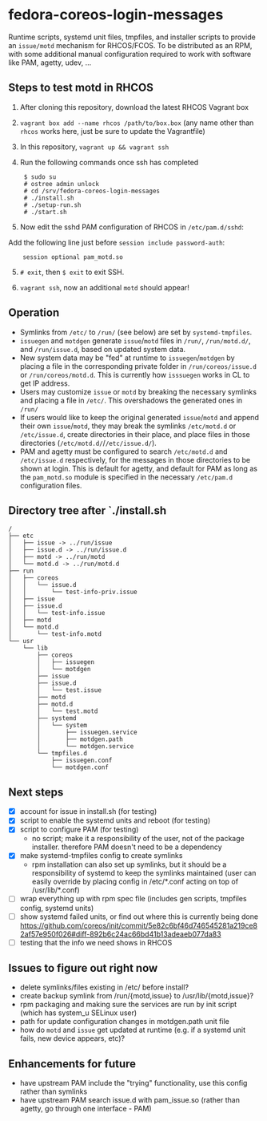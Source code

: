 # fedora-coreos-login-messages

Runtime scripts, systemd unit files, tmpfiles, and installer scripts to provide an `issue/motd` mechanism for RHCOS/FCOS. To be distributed as an RPM, with some additional manual configuration required to work with software like PAM, agetty, udev, ...

## Steps to test motd in RHCOS

1. After cloning this repository, download the latest RHCOS Vagrant box
2. `vagrant box add --name rhcos /path/to/box.box` (any name other than `rhcos` works here, just be sure to update the Vagrantfile)
3. In this repository, `vagrant up && vagrant ssh`
4. Run the following commands once ssh has completed

        $ sudo su
        # ostree admin unlock
        # cd /srv/fedora-coreos-login-messages
        # ./install.sh
        # ./setup-run.sh
        # ./start.sh

4. Now edit the sshd PAM configuration of RHCOS in `/etc/pam.d/sshd`:

Add the following line just before `session include password-auth`:

        session optional pam_motd.so

5. `# exit`, then `$ exit` to exit SSH.

6. `vagrant ssh`, now an additional `motd` should appear!

## Operation

- Symlinks from `/etc/` to `/run/` (see below) are set by `systemd-tmpfiles`.
- `issuegen` and `motdgen` generate `issue`/`motd` files in `/run/`, `/run/motd.d/`, and `/run/issue.d`, based on updated system data.
- New system data may be "fed" at runtime to `issuegen`/`motdgen` by placing a file in the corresponding private folder in `/run/coreos/issue.d` or `/run/coreos/motd.d`. This is currently how `isssuegen` works in CL to get IP address.
- Users may customize `issue` or `motd` by breaking the necessary symlinks and placing a file in `/etc/`. This overshadows the generated ones in `/run/`
- If users would like to keep the original generated `issue`/`motd` and append their own `issue`/`motd`, they may break the symlinks `/etc/motd.d` or `/etc/issue.d`, create directories in their place, and place files in those directories (`/etc/motd.d/`/`/etc/issue.d/`).
- PAM and agetty must be configured to search `/etc/motd.d` and `/etc/issue.d` respectively, for the messages in those directories to be shown at login. This is default for agetty, and default for PAM as long as the `pam_motd.so` module is specified in the necessary `/etc/pam.d` configuration files.

## Directory tree after `./install.sh

```
/
├── etc
│   ├── issue -> ../run/issue
│   ├── issue.d -> ../run/issue.d
│   ├── motd -> ../run/motd
│   └── motd.d -> ../run/motd.d
├── run
│   ├── coreos
│   │   └── issue.d
│   │       └── test-info-priv.issue
│   ├── issue
│   ├── issue.d
│   │   └── test-info.issue
│   ├── motd
│   └── motd.d
│       └── test-info.motd
└── usr
    └── lib
        ├── coreos
        │   ├── issuegen
        │   └── motdgen
        ├── issue
        ├── issue.d
        │   └── test.issue
        ├── motd
        ├── motd.d
        │   └── test.motd
        ├── systemd
        │   └── system
        │       ├── issuegen.service
        │       ├── motdgen.path
        │       └── motdgen.service
        └── tmpfiles.d
            ├── issuegen.conf
            └── motdgen.conf
```

## Next steps
- [x] account for issue in install.sh (for testing)
- [x] script to enable the systemd units and reboot (for testing)
- [x] script to configure PAM (for testing)
    - no script; make it a responsibility of the user, not of the package installer. therefore PAM doesn't need to be a dependency
- [x] make systemd-tmpfiles config to create symlinks
    - rpm installation can also set up symlinks, but it should be a responsibility of systemd to keep the symlinks maintained (user can easily override by placing config in /etc/\*.conf acting on top of /usr/lib/\*.conf)
- [ ] wrap everything up with rpm spec file (includes gen scripts, tmpfiles config, systemd units)
- [ ] show systemd failed units, or find out where this is currently being done https://github.com/coreos/init/commit/5e82c6bf46d746545281a219ce82af57e950f026#diff-892b6c24ac66bd41b13adeaeb077da83
- [ ] testing that the info we need shows in RHCOS

## Issues to figure out right now

- delete symlinks/files existing in /etc/ before install?
- create backup symlink from /run/{motd,issue} to /usr/lib/{motd,issue}?
- rpm packaging and making sure the services are run by init script (which has system_u SELinux user)
- path for update configuration changes in motdgen.path unit file
- how do `motd` and `issue` get updated at runtime (e.g. if a systemd unit fails, new device appears, etc)?

## Enhancements for future
- have upstream PAM include the "trying" functionality, use this config rather than symlinks
- have upstream PAM search issue.d with pam_issue.so (rather than agetty, go through one interface - PAM)
